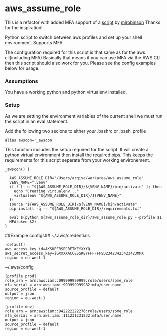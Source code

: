# aws_assume_role #

This is a refactor with added MFA support of a [script](https://gist.github.com/mlrobinson/944fd0e2ad4926ba71c9) by [mlrobinson](https://gist.github.com/mlrobinson)
Thanks for the inspiration!

Python script to switch between aws profiles and set up your shell environment. Supports MFA.

The configuration required for this script is that same as for the aws cli(including MFA)
Basically that means if you can use MFA via the AWS CLI then this script should also work for you.
Please see the config examples below for usage.

### Assumptions ###
You have a working python and python virtualenv installed.


### Setup ###

As we are setting the environment variables of the current shell we must run the script in an eval statement.

Add the following two secions to either your .bashrc or .bash_profile
```
alias awscon='_awscon'
```

This function includes the setup required for the script. It will create a python virtual environment then
install the required pips. This keeps the requirements for this script seperate from your working environement.
```
_awscon() {

  AWS_ASSUME_ROLE_DIR="/Users/arqiva/workarea/aws_assume_role"
  VENV_NAME=".venv"
  if ! [ -e "${AWS_ASSUME_ROLE_DIR}/${VENV_NAME}/bin/activate" ]; then
    echo "Creating virtualenv..."
    virtualenv "${AWS_ASSUME_ROLE_DIR}/${VENV_NAME}"
  fi
  source "${AWS_ASSUME_ROLE_DIR}/${VENV_NAME}/bin/activate"
  pip install -q -r "${AWS_ASSUME_ROLE_DIR}/requirements.txt"

  eval $(python ${aws_assume_role_dir}/aws_assume_role.py --profile $1 --MFAtoken $2)
}
```

##Example configs##
~/.aws/credentials
```
[default]
aws_access_key_id=AKSUPERSECRETKEYXXYQ
aws_secret_access_key=iGXXXXACCESSKEYFFFFFFSD23423423423423MMX
region = eu-west-1
```

~/.aws/config
```
[profile prod]
role_arn = arn:aws:iam::099999999999:role/users/some_role
mfa_serial = arn:aws:iam::999999999982:mfa/user.name
source_profile = default
output = json
region = eu-west-1

[profile dev]
role_arn = arn:aws:iam::942222222276:role/users/some_role
mfa_serial = arn:aws:iam::111231231232:mfa/user.name
output = json
source_profile = default
region = eu-west-1
```

